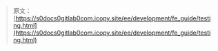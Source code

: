 > 原文：[https://s0docs0gitlab0com.icopy.site/ee/development/fe_guide/testing.html](https://s0docs0gitlab0com.icopy.site/ee/development/fe_guide/testing.html)